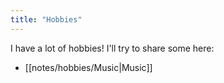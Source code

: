 ```yaml
---
title: "Hobbies"
---
```

I have a lot of hobbies! I'll try to share some here:

- [[notes/hobbies/Music|Music]]